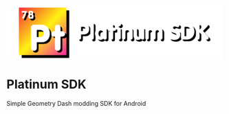 ![Platinum SDK logo](/assets/img/logo-text.png "Platinum SDK logo")

# Platinum SDK
Simple Geometry Dash modding SDK for Android
